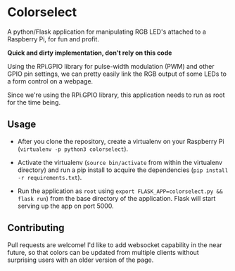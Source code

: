 # Colorselect
A python/Flask application for manipulating RGB LED's attached to a Raspberry
Pi, for fun and profit.

**Quick and dirty implementation, don't rely on this code**

Using the RPi.GPIO library for pulse-width modulation (PWM) and other GPIO pin
settings, we can pretty easily link the RGB output of some LEDs to a form
control on a webpage.

Since we're using the RPi.GPIO library, this application needs to run as root
for the time being.

## Usage
- After you clone the repository, create a virtualenv on your Raspberry Pi
  (`virtualenv -p python3 colorselect`).

- Activate the virtualenv (`source bin/activate` from within the virtualenv
  directory) and run a pip install to acquire the dependencies
  (`pip install -r requirements.txt`).

- Run the application as `root` using
  `export FLASK_APP=colorselect.py && flask run`) from the base directory of the
  application. Flask will start serving up the app on port 5000.

## Contributing
Pull requests are welcome! I'd like to add websocket capability in the near
future, so that colors can be updated from multiple clients without surprising
users with an older version of the page. 